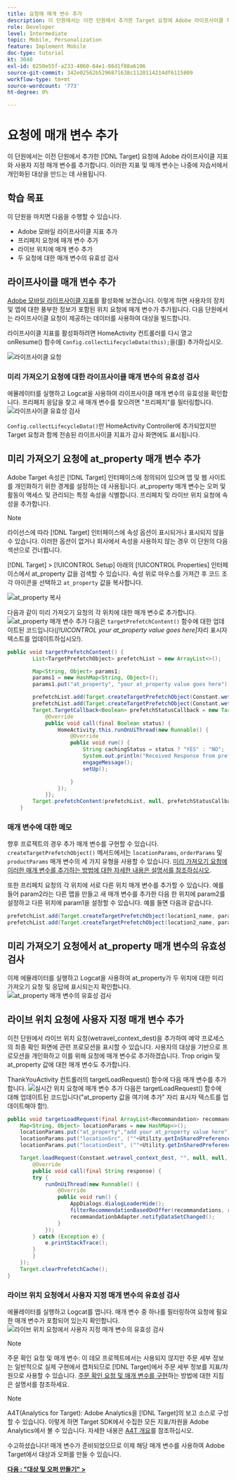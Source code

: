 ```yaml
---
title: 요청에 매개 변수 추가
description: 이 단원에서는 이전 단원에서 추가한 Target 요청에 Adobe 라이프사이클 지표와 사용자 지정 매개 변수를 추가합니다. 이러한 지표 및 매개 변수는 나중에 자습서에서 개인화된 대상을 만드는 데 사용됩니다.
role: Developer
level: Intermediate
topic: Mobile, Personalization
feature: Implement Mobile
doc-type: tutorial
kt: 3040
exl-id: 0250e55f-a233-4060-84e1-86d1f88a6106
source-git-commit: 342e02562b5296871638c1120114214df6115809
workflow-type: tm+mt
source-wordcount: '773'
ht-degree: 0%

---
```


# 요청에 매개 변수 추가

이 단원에서는 이전 단원에서 추가한 [!DNL Target] 요청에 Adobe 라이프사이클 지표와 사용자 지정 매개 변수를 추가합니다. 이러한 지표 및 매개 변수는 나중에 자습서에서 개인화된 대상을 만드는 데 사용됩니다.

## 학습 목표

이 단원을 마치면 다음을 수행할 수 있습니다.

* Adobe 모바일 라이프사이클 지표 추가
* 프리페치 요청에 매개 변수 추가
* 라이브 위치에 매개 변수 추가
* 두 요청에 대한 매개 변수의 유효성 검사

## 라이프사이클 매개 변수 추가

[Adobe 모바일 라이프사이클 지표](https://experienceleague.adobe.com/docs/mobile-services/android/metrics.html?lang=en)를 활성화해 보겠습니다. 이렇게 하면 사용자의 장치 및 앱에 대한 풍부한 정보가 포함된 위치 요청에 매개 변수가 추가됩니다. 다음 단원에서는 라이프사이클 요청이 제공하는 데이터를 사용하여 대상을 빌드합니다.

라이프사이클 지표를 활성화하려면 HomeActivity 컨트롤러를 다시 열고 onResume() 함수에 `Config.collectLifecycleData(this);`을(를) 추가하십시오.

![라이프사이클 요청](assets/lifecycle_code.jpg)

### 미리 가져오기 요청에 대한 라이프사이클 매개 변수의 유효성 검사

에뮬레이터를 실행하고 Logcat을 사용하여 라이프사이클 매개 변수의 유효성을 확인합니다. 프리페치 응답을 찾고 새 매개 변수를 찾으려면 &quot;프리페치&quot;를 필터링합니다.
![라이프사이클 유효성 검사](assets/lifecycle_validation.jpg)

`Config.collectLifecycleData()`만 HomeActivity Controller에 추가되었지만 Target 요청과 함께 전송된 라이프사이클 지표가 감사 화면에도 표시됩니다.

## 미리 가져오기 요청에 at_property 매개 변수 추가

Adobe Target 속성은 [!DNL Target] 인터페이스에 정의되어 있으며 앱 및 웹 사이트를 개인화하기 위한 경계를 설정하는 데 사용됩니다. at_property 매개 변수는 오퍼 및 활동이 액세스 및 관리되는 특정 속성을 식별합니다. 프리페치 및 라이브 위치 요청에 속성을 추가합니다.

>[!NOTE]
>
>라이선스에 따라 [!DNL Target] 인터페이스에 속성 옵션이 표시되거나 표시되지 않을 수 있습니다. 이러한 옵션이 없거나 회사에서 속성을 사용하지 않는 경우 이 단원의 다음 섹션으로 건너뜁니다.

[!DNL Target] > [!UICONTROL Setup] 아래의 [!UICONTROL Properties] 인터페이스에서 at_property 값을 검색할 수 있습니다.  속성 위로 마우스를 가져간 후 코드 조각 아이콘을 선택하고 `at_property` 값을 복사합니다.

![at_property 복사](assets/at_property_interface.jpg)

다음과 같이 미리 가져오기 요청의 각 위치에 대한 매개 변수로 추가합니다.
![at_property 매개 변수 추가](assets/params_at_property.jpg)
다음은 `targetPrefetchContent()` 함수에 대한 업데이트된 코드입니다(_[!UICONTROL your at_property value goes here]_&#x200B;자리 표시자 텍스트를 업데이트하십시오!).

```java
public void targetPrefetchContent() {
        List<TargetPrefetchObject> prefetchList = new ArrayList<>();

        Map<String, Object> params1;
        params1 = new HashMap<String, Object>();
        params1.put("at_property", "your at_property value goes here");

        prefetchList.add(Target.createTargetPrefetchObject(Constant.wetravel_engage_home, params1));
        prefetchList.add(Target.createTargetPrefetchObject(Constant.wetravel_engage_search, params1));
        Target.TargetCallback<Boolean> prefetchStatusCallback = new Target.TargetCallback<Boolean>() {
            @Override
            public void call(final Boolean status) {
                HomeActivity.this.runOnUiThread(new Runnable() {
                    @Override
                    public void run() {
                        String cachingStatus = status ? "YES" : "NO";
                        System.out.println("Received Response from prefetch : " + cachingStatus);
                        engageMessage();
                        setUp();

                    }
                });
            }};
        Target.prefetchContent(prefetchList, null, prefetchStatusCallback);
    }
```

### 매개 변수에 대한 메모

향후 프로젝트의 경우 추가 매개 변수를 구현할 수 있습니다. `createTargetPrefetchObject()` 메서드에서는 `locationParams`, `orderParams` 및 `productParams` 매개 변수의 세 가지 유형을 사용할 수 있습니다. [미리 가져오기 요청에 이러한 매개 변수를 추가하는 방법에 대한 자세한 내용은 설명서를 참조하십시오](https://experienceleague.adobe.com/docs/mobile-services/android/target-android/c-mob-target-prefetch-android.html?lang=en).

또한 프리페치 요청의 각 위치에 서로 다른 위치 매개 변수를 추가할 수 있습니다. 예를 들어 param2라는 다른 맵을 만들고 새 매개 변수를 추가한 다음 한 위치에 param2를 설정하고 다른 위치에 param1을 설정할 수 있습니다. 예를 들면 다음과 같습니다.

```java
prefetchList.add(Target.createTargetPrefetchObject(location1_name, params1);
prefetchList.add(Target.createTargetPrefetchObject(location2_name, params2);
```

## 미리 가져오기 요청에서 at_property 매개 변수의 유효성 검사

이제 에뮬레이터를 실행하고 Logcat을 사용하여 at_property가 두 위치에 대한 미리 가져오기 요청 및 응답에 표시되는지 확인합니다.
![at_property 매개 변수의 유효성 검사](assets/parameters_at_property_validation.jpg)

## 라이브 위치 요청에 사용자 지정 매개 변수 추가

이전 단원에서 라이브 위치 요청(wetravel_context_dest)을 추가하여 예약 프로세스의 최종 확인 화면에 관련 프로모션을 표시할 수 있습니다. 사용자의 대상을 기반으로 프로모션을 개인화하고 이를 위해 요청에 매개 변수로 추가하겠습니다. Trop origin 및 at_property 값에 대한 매개 변수도 추가합니다.

ThankYouActivity 컨트롤러의 targetLoadRequest() 함수에 다음 매개 변수를 추가합니다.
![실시간 위치 요청에 매개 변수 추가](assets/parameters_live_location.jpg)
다음은 targetLoadRequest() 함수에 대해 업데이트된 코드입니다(&quot;at_property 값을 여기에 추가&quot; 자리 표시자 텍스트를 업데이트해야 함!).

```java
public void targetLoadRequest(final ArrayList<Recommandation> recommandations) {
    Map<String, Object> locationParams = new HashMap<>();
    locationParams.put("at_property","add your at_property value here");
    locationParams.put("locationSrc", (""+Utility.getInSharedPreference(ThankYouActivity.this,Constant.departure,"")));
    locationParams.put("locationDest", (""+Utility.getInSharedPreference(ThankYouActivity.this,Constant.destination,"")));

    Target.loadRequest(Constant.wetravel_context_dest, "", null, null, locationParams, new Target.TargetCallback<String>() {
        @Override
        public void call(final String response) {
        try {
            runOnUiThread(new Runnable() {
                @Override
                public void run() {
                    AppDialogs.dialogLoaderHide();
                    filterRecommendationBasedOnOffer(recommandations, response);
                    recommandationbAdapter.notifyDataSetChanged();
                }
            });
        } catch (Exception e) {
            e.printStackTrace();
        }
        }
    });
    Target.clearPrefetchCache();
}
```

### 라이브 위치 요청에서 사용자 지정 매개 변수의 유효성 검사

에뮬레이터를 실행하고 Logcat를 엽니다. 매개 변수 중 하나를 필터링하여 요청에 필요한 매개 변수가 포함되어 있는지 확인합니다.
![라이브 위치 요청에서 사용자 지정 매개 변수의 유효성 검사](assets/parameters_live_location_validation.jpg)

>[!NOTE]
>
>주문 확인 요청 및 매개 변수: 이 데모 프로젝트에서는 사용되지 않지만 주문 세부 정보는 일반적으로 실제 구현에서 캡처되므로 [!DNL Target]에서 주문 세부 정보를 지표/차원으로 사용할 수 있습니다. [주문 확인 요청 및 매개 변수를 구현](https://experienceleague.adobe.com/docs/mobile-services/android/target-android/c-target-methods.html?lang=en)하는 방법에 대한 지침은 설명서를 참조하세요.

>[!NOTE]
>
>A4T(Analytics for Target): Adobe Analytics을 [!DNL Target]의 보고 소스로 구성할 수 있습니다. 이렇게 하면 Target SDK에서 수집한 모든 지표/차원을 Adobe Analytics에서 볼 수 있습니다. 자세한 내용은 [A4T 개요](https://experienceleague.adobe.com/docs/target/using/integrate/a4t/a4t.html?lang=en)를 참조하십시오.

수고하셨습니다! 매개 변수가 준비되었으므로 이제 해당 매개 변수를 사용하여 Adobe Target에서 대상과 오퍼를 만들 수 있습니다.

**[다음 : &quot;대상 및 오퍼 만들기&quot; >](create-audiences-and-offers.md)**
